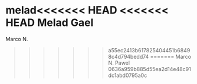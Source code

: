 melad<<<<<<< HEAD
<<<<<<< HEAD
Melad
Gael 
=======
Marco N.
>>>>>>> a55ec2413b617825404451b68498c4d794bedd74
=======
Marco N.
Pawel
>>>>>>> 0636a959b885d55ea2d14e48c91dc1abd0795a0c
